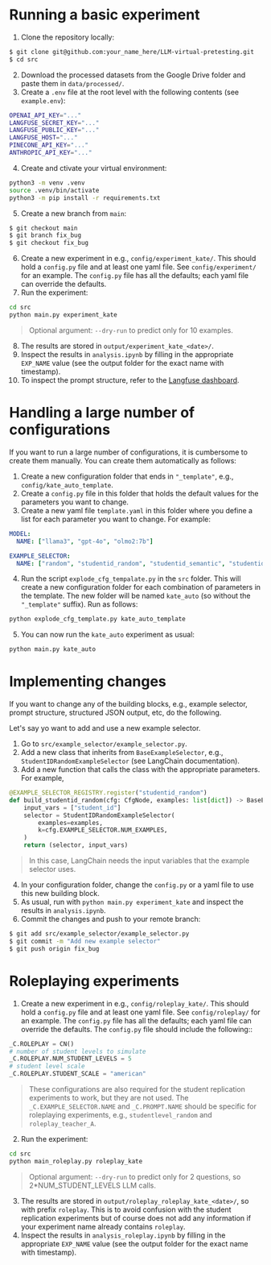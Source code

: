 # Running a basic experiment

1. Clone the repository locally:
```bash
$ git clone git@github.com:your_name_here/LLM-virtual-pretesting.git
$ cd src
```
2. Download the processed datasets from the Google Drive folder and paste them in `data/processed/`.
3. Create a `.env` file at the root level with the following contents (see `example.env`):
```bash
OPENAI_API_KEY="..."
LANGFUSE_SECRET_KEY="..."
LANGFUSE_PUBLIC_KEY="..."
LANGFUSE_HOST="..."
PINECONE_API_KEY="..."
ANTHROPIC_API_KEY="..."
```
4. Create and ctivate your virtual environment:
```bash
python3 -m venv .venv
source .venv/bin/activate
python3 -m pip install -r requirements.txt
```
5. Create a new branch from `main`:
```bash
$ git checkout main
$ git branch fix_bug
$ git checkout fix_bug
```
6. Create a new experiment in e.g., `config/experiment_kate/`. This should hold a `config.py` file and at least one yaml file. See `config/experiment/` for an example. The `config.py` file has all the defaults; each yaml file can override the defaults.
7. Run the experiment:
```bash
cd src
python main.py experiment_kate
```
> Optional argument: `--dry-run` to predict only for 10 examples.

8. The results are stored in `output/experiment_kate_<date>/`.
9. Inspect the results in `analysis.ipynb` by filling in the appropriate `EXP_NAME` value (see the output folder for the exact name with timestamp).
10. To inspect the prompt structure, refer to the [Langfuse dashboard](https://cloud.langfuse.com/project/cm8n8clg300k7ad07l3pjqklk).


# Handling a large number of configurations

If you want to run a large number of configurations, it is cumbersome to create them manually. You can create them automatically as follows:
1. Create a new configuration folder that ends in `"_template"`, e.g., `config/kate_auto_template`.
2. Create a `config.py` file in this folder that holds the default values for the parameters you want to change.
3. Create a new yaml file `template.yaml` in this folder where you define a list for each parameter you want to change. For example:
```yaml
MODEL:
  NAME: ["llama3", "gpt-4o", "olmo2:7b"]

EXAMPLE_SELECTOR:
  NAME: ["random", "studentid_random", "studentid_semantic", "studentid_recency"]
```

4. Run the script `explode_cfg_tempalate.py` in the `src` folder. This will create a new configuration folder for each combination of parameters in the template. The new folder will be named `kate_auto` (so without the `"_template"` suffix). Run as follows:
```bash
python explode_cfg_template.py kate_auto_template
```
5. You can now run the `kate_auto` experiment as usual:
```bash
python main.py kate_auto
```

# Implementing changes

If you want to change any of the building blocks, e.g., example selector, prompt structure, structured JSON output, etc, do the following.

Let's say yo want to add and use a new example selector.
1. Go to `src/example_selector/example_selector.py`.
2. Add a new class that inherits from `BaseExampleSelector`, e.g., `StudentIDRandomExampleSelector` (see LangChain documentation).
3. Add a new function that calls the class with the appropriate parameters. For example,
```python
@EXAMPLE_SELECTOR_REGISTRY.register("studentid_random")
def build_studentid_random(cfg: CfgNode, examples: list[dict]) -> BaseExampleSelector:
    input_vars = ["student_id"]
    selector = StudentIDRandomExampleSelector(
        examples=examples,
        k=cfg.EXAMPLE_SELECTOR.NUM_EXAMPLES,
    )
    return (selector, input_vars)
```
> In this case, LangChain needs the input variables that the example selector uses.

4. In your configuration folder, change the `config.py` or a yaml file to use this new building block.
5. As usual, run with `python main.py experiment_kate` and inspect the results in `analysis.ipynb`.
6. Commit the changes and push to your remote branch:
```bash
$ git add src/example_selector/example_selector.py
$ git commit -m "Add new example selector"
$ git push origin fix_bug
```

# Roleplaying experiments

1. Create a new experiment in e.g., `config/roleplay_kate/`. This should hold a `config.py` file and at least one yaml file. See `config/roleplay/` for an example. The `config.py` file has all the defaults; each yaml file can override the defaults. The `config.py` file should include the following::
```python
_C.ROLEPLAY = CN()
# number of student levels to simulate
_C.ROLEPLAY.NUM_STUDENT_LEVELS = 5
# student level scale
_C.ROLEPLAY.STUDENT_SCALE = "american"
```
> These configurations are also required for the student replication experiments to work, but they are not used.
The `_C.EXAMPLE_SELECTOR.NAME` and `_C.PROMPT.NAME` should be specific for roleplaying experiments, e.g., `studentlevel_random` and `roleplay_teacher_A`.

2. Run the experiment:
```bash
cd src
python main_roleplay.py roleplay_kate
```
> Optional argument: `--dry-run` to predict only for 2 questions, so 2*NUM_STUDENT_LEVELS LLM calls.

3. The results are stored in `output/roleplay_roleplay_kate_<date>/`, so with prefix `roleplay`. This is to avoid confusion with the student replication experiments but of course does not add any information if your experiment name already contains `roleplay`.
4. Inspect the results in `analysis_roleplay.ipynb` by filling in the appropriate `EXP_NAME` value (see the output folder for the exact name with timestamp).





